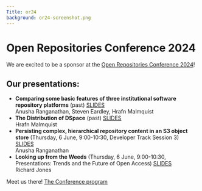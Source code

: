 ```yaml
---
Title: or24
background: or24-screenshot.png
---
```


# Open Repositories Conference 2024

We are excited to be a sponsor at the [Open Repositories Conference 2024](https://or2024.openrepositories.org/)!

## Our presentations:

* **Comparing some basic features of three institutional software repository platforms** (past) [SLIDES]({static}/assets/repositories.pdf)   
  Anusha Ranganathan, Steven Eardley, Hrafn Malmquist
* **The Distribution of DSpace** (past) [SLIDES]({static}/assets/DSpace.pdf)    
  Hrafn Malmquist
* **Persisting complex, hierarchical repository content in an S3 object store** (Thursday, 6 June, 9:00-10:30, Developer Track Session 3) [SLIDES]({static}/assets/S3ObjectStore.pdf)    
  Anusha Ranganathan
* **Looking up from the Weeds** (Thursday, 6 June, 9:00-10:30, Presentations: Trends and the Future of Open Access) [SLIDES]({static}/assets/Weeds.pdf)   
  Richard Jones

Meet us there! [The Conference program](https://www.conftool.net/or2024/sessions.php)